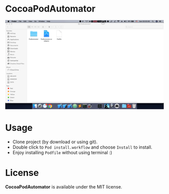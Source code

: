 # CocoaPodAutomator

![Demo](./screenshot.gif)



# Usage

- Clone project (by download or using git).
- Double click to `Pod install.workflow` and choose `Install` to install.
- Enjoy installing `Podfile` without using terminal :)

# License

**CocoaPodAutomator** is available under the MIT license. 
